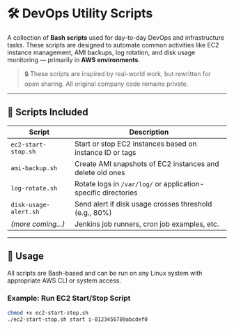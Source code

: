 # 🛠️ DevOps Utility Scripts

A collection of **Bash scripts** used for day-to-day DevOps and infrastructure tasks. These scripts are designed to automate common activities like EC2 instance management, AMI backups, log rotation, and disk usage monitoring — primarily in **AWS environments**.

> 🔒 These scripts are inspired by real-world work, but rewritten for open sharing. All original company code remains private.

---

## 📁 Scripts Included

| Script | Description |
|--------|-------------|
| `ec2-start-stop.sh` | Start or stop EC2 instances based on instance ID or tags |
| `ami-backup.sh` | Create AMI snapshots of EC2 instances and delete old ones |
| `log-rotate.sh` | Rotate logs in `/var/log/` or application-specific directories |
| `disk-usage-alert.sh` | Send alert if disk usage crosses threshold (e.g., 80%) |
| *(more coming...)* | Jenkins job runners, cron job examples, etc. |

---

## 🚀 Usage

All scripts are Bash-based and can be run on any Linux system with appropriate AWS CLI or system access.

### Example: Run EC2 Start/Stop Script

```bash
chmod +x ec2-start-stop.sh
./ec2-start-stop.sh start i-0123456789abcdef0
